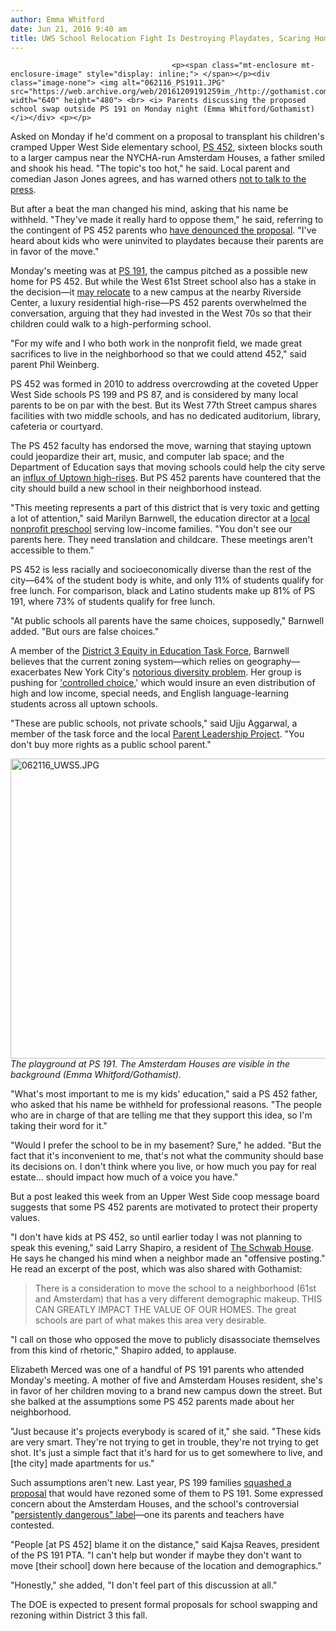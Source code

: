 ```yaml
---
author: Emma Whitford
date: Jun 21, 2016 9:40 am
title: UWS School Relocation Fight Is Destroying Playdates, Scaring Homeowners
---
```


	
										<p><span class="mt-enclosure mt-enclosure-image" style="display: inline;"> </span></p><div class="image-none"> <img alt="062116_PS1911.JPG" src="https://web.archive.org/web/20161209191259im_/http://gothamist.com/attachments/nyc_ewhitford/062116_PS1911.JPG" width="640" height="480"> <br> <i> Parents discussing the proposed school swap outside PS 191 on Monday night (Emma Whitford/Gothamist)</i></div> <p></p>

<p>Asked on Monday if he&apos;d comment on a proposal to transplant his children&apos;s cramped Upper West Side elementary school, <a href="https://web.archive.org/web/20161209191259/http://www.ps452.org/">PS 452</a>, sixteen blocks south to a larger campus near the NYCHA-run Amsterdam Houses, a father smiled and shook his head. &quot;The topic&apos;s too hot,&quot; he said. Local parent and comedian Jason Jones agrees, and has warned others <a href="https://web.archive.org/web/20161209191259/http://www.wnyc.org/story/advice-jason-jones-upper-west-side-parents-dont-talk-press/">not to talk to the press</a>.</p>

<p>But after a beat the man changed his mind, asking that his name be withheld. &quot;They&apos;ve made it really hard to oppose them,&quot; he said, referring to the contingent of PS 452 parents who <a href="https://web.archive.org/web/20161209191259/http://gothamist.com/2016/06/14/pls_god_no_not_below_70th_st.php">have denounced the proposal</a>. &quot;I&apos;ve heard about kids who were uninvited to playdates because their parents are in favor of the move.&quot; </p>

<p>Monday&apos;s meeting was at <a href="https://web.archive.org/web/20161209191259/http://www.museummagnet.com/">PS 191</a>, the campus pitched as a possible new home for PS 452. But while the West 61st Street school also has a stake in the decision&#x2014;it <a href="https://web.archive.org/web/20161209191259/https://www.dnainfo.com/new-york/20160108/upper-west-side/city-supports-plan-move-ps-191-into-new-school-building-officials-say">may relocate</a> to a new campus at the nearby Riverside Center, a luxury residential high-rise&#x2014;PS 452 parents overwhelmed the conversation, arguing that they had invested in the West 70s so that their children could walk to a high-performing school.</p>

<p>&quot;For my wife and I who both work in the nonprofit field, we made great sacrifices to live in the neighborhood so that we could attend 452,&quot; said parent Phil Weinberg. </p>

<p>PS 452 was formed in 2010 to address overcrowding at the coveted Upper West Side schools PS 199 and PS 87, and is considered by many local parents to be on par with the best. But its West 77th Street campus shares facilities with two middle schools, and has no dedicated auditorium, library, cafeteria or courtyard. </p>

<p>The PS 452 faculty has endorsed the move, warning that staying uptown could jeopardize their art, music, and computer lab space; and the Department of Education says that moving schools could help the city serve an <a href="https://web.archive.org/web/20161209191259/http://www.nytimes.com/2014/11/16/realestate/residential-towers-finish-project-on-far-west-side.html?_r=0">influx of Uptown high-rises</a>. But PS 452 parents have countered that the city should build a new school in their neighborhood instead. </p>

<p>&quot;This meeting represents a part of this district that is very toxic and getting a lot of attention,&quot; said Marilyn Barnwell, the education director at a <a href="https://web.archive.org/web/20161209191259/http://www.bloomingdalefamilyprogram.org/">local nonprofit preschool</a> serving low-income families. &quot;You don&apos;t see our parents here. They need translation and childcare. These meetings aren&apos;t accessible to them.&quot; </p>

<p>PS 452 is less racially and socioeconomically diverse than the rest of the city&#x2014;64% of the student body is white, and only 11% of students qualify for free lunch. For comparison, black and Latino students make up 81% of PS 191, where 73% of students qualify for free lunch. </p>

<p>&quot;At public schools all parents have the same choices, supposedly,&quot; Barnwell added. &quot;But ours are false choices.&quot; </p>

<p>A member of the <a href="https://web.archive.org/web/20161209191259/http://www.d3equity.org/">District 3 Equity in Education Task Force</a>, Barnwell believes that the current zoning system&#x2014;which relies on geography&#x2014;exacerbates New York City&apos;s <a href="https://web.archive.org/web/20161209191259/http://gothamist.com/2015/09/22/dumbo_school_rezoning_fight.php">notorious diversity problem</a>. Her group is pushing for <a href="https://web.archive.org/web/20161209191259/https://www.dnainfo.com/new-york/20150206/upper-west-side/plan-would-send-kids-schools-based-on-special-needs-not-location">&apos;controlled choice</a>,&apos; which would insure an even distribution of high and low income, special needs, and English language-learning students across all uptown schools. </p>

<p>&quot;These are public schools, not private schools,&quot; said Ujju Aggarwal, a member of the task force and the local <a href="https://web.archive.org/web/20161209191259/https://drive.google.com/file/d/0B7Uj2TM8k4tCXzJweEZudFFEMG8/view">Parent Leadership Project</a>. &quot;You don&apos;t buy more rights as a public school parent.&quot; </p>

<p><span class="mt-enclosure mt-enclosure-image" style="display: inline;"> </span></p><div class="image-none"> <img alt="062116_UWS5.JPG" src="https://web.archive.org/web/20161209191259im_/http://gothamist.com/attachments/nyc_ewhitford/062116_UWS5.JPG" width="640" height="480"> <br> <i>The playground at PS 191. The Amsterdam Houses are visible in the background (Emma Whitford/Gothamist).</i></div> <p></p>

<p>&quot;What&apos;s most important to me is my kids&apos; education,&quot; said a PS 452 father, who asked that his name be withheld for professional reasons. &quot;The people who are in charge of that are telling me that they support this idea, so I&apos;m taking their word for it.&quot; </p>

<p>&quot;Would I prefer the school to be in my basement? Sure,&quot; he added. &quot;But the fact that it&apos;s inconvenient to me, that&apos;s not what the community should base its decisions on. I don&apos;t think where you live, or how much you pay for real estate... should impact how much of a voice you have.&quot; </p>

<p>But a post leaked this week from an Upper West Side coop message board suggests that some PS 452 parents are motivated to protect their property values. </p>

<p>&quot;I don&apos;t have kids at PS 452, so until earlier today I was not planning to speak this evening,&quot; said Larry Shapiro, a resident of <a href="https://web.archive.org/web/20161209191259/https://www.cityrealty.com/nyc/riverside-dr-west-end-ave/the-schwab-house-11-riverside-drive/8179">The Schwab House</a>. He says he changed his mind when a neighbor made an &quot;offensive posting.&quot; He read an excerpt of the post, which was also shared with Gothamist:</p>

<blockquote>There is a consideration to move the school to a neighborhood (61st and Amsterdam) that has a very different demographic makeup. THIS CAN GREATLY IMPACT THE VALUE OF OUR HOMES. The great schools are part of what makes this area very desirable.</blockquote>

<p>&quot;I call on those who opposed the move to publicly disassociate themselves from this kind of rhetoric,&quot; Shapiro added, to applause. </p>

<p>Elizabeth Merced was one of a handful of PS 191 parents who attended Monday&apos;s meeting. A mother of five and Amsterdam Houses resident, she&apos;s in favor of her children moving to a brand new campus down the street. But she balked at the assumptions some PS 452 parents made about her neighborhood. </p>

<p>&quot;Just because it&apos;s projects everybody is scared of it,&quot; she said. &quot;These kids are very smart. They&apos;re not trying to get in trouble, they&apos;re not trying to get shot. It&apos;s just a simple fact that it&apos;s hard for us to get somewhere to live, and [the city] made apartments for us.&quot; </p>

<p>Such assumptions aren&apos;t new. Last year, PS 199 families <a href="https://web.archive.org/web/20161209191259/http://gothamist.com/2015/11/19/city_drops_rezoning_plan_that_would.php">squashed a proposal</a> that would have rezoned some of them to PS 191. Some expressed concern about the Amsterdam Houses, and the school&apos;s controversial &quot;<a href="https://web.archive.org/web/20161209191259/https://www.dnainfo.com/new-york/20150813/upper-west-side/ps-191-ranks-as-one-of-manhattans-most-dangerous-schools-state-says">persistently dangerous&quot; label</a>&#x2014;one its parents and teachers have contested.</p>

<p>&quot;People [at PS 452] blame it on the distance,&quot; said Kajsa Reaves, president of the PS 191 PTA. &quot;I can&apos;t help but wonder if maybe they don&apos;t want to move [their school] down here because of the location and demographics.&quot; </p>

<p>&quot;Honestly,&quot; she added, &quot;I don&apos;t feel part of this discussion at all.&quot;</p>

<p>The DOE is expected to present formal proposals for school swapping and rezoning within District 3 this fall.</p>					
										
									
				